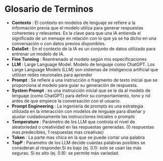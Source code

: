 # Glosario de Terminos

* **Contexto** : El contexto en modelos de lenguaje se refiere a la información previa que el modelo utiliza para generar respuestas coherentes y relevantes. Es la clave para que una IA entienda el significado de un mensaje en relación con lo que ya se ha dicho en una conversación o con datos previos disponibles.
* **DataSet** : En el contexto de la IA es un conjunto de datos utilizado para entrenar un modelo de IA.
* **Fine Tunning** : Reentrenado al modelo según mis especificaciones  
* **LLM** : Large Language Model. Modelo de lenguaje como ChatGPT. Los Large Language Models (LLM) son sistemas de inteligencia artificial que utilizan redes neuronales para aprender
* **Prompt** : Se refiere a una instrucción o fragmento de texto inicial que se proporciona al modelo para guiar su generación de respuesta.
* **System Prompt** : es una instrucción inicial que se le da al modelo de lenguaje (como ChatGPT) para definir su comportamiento, tono y rol antes de que empiece la conversación con el usuario.
* **Prompt Engineering** : La ingeniería de prompts es una estrategia utilizada en la interacción con modelos de lenguaje para diseñar y ajustar cuidadosamente las instrucciones iniciales o prompts
* **Temperature** : Parámetro de los LLM que controla el nivel de aleatoriedad o creatividad en las respuestas generadas. (0 respuestas mas predecibles, 1 respuestas mas creativas)
* **Token** : La parte mas chica en la que se puede cortar una palabra
* **TopP** : Parametro de los LLM decide cuántas palabras posibles se consideran al responder.Si es bajo (ej. 0.1): solo se usan las más seguras. Si es alto (ej. 0.9): se permite más variedad.
